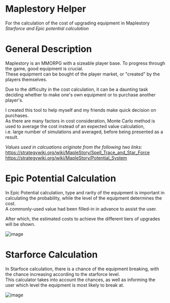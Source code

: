 # Maplestory Helper
For the calculation of the cost of upgrading equipment in Maplestory  
_Starforce and Epic potential calculation_ 

# General Description
Maplestory is an MMORPG with a sizeable player base. To progress through the game, good equipment is crucial.  
These equipment can be bought of the player market, or "created" by the players themselves.  

Due to the difficulty in the cost calculation, it can be a daunting task deciding whether to make one's own equipment or to purchase another player's.   

I created this tool to help myself and my friends make quick decision on purchases.  
As there are many factors in cost consideration, Monte Carlo method is used to average the cost instead of an expected value calculation,   
i.e. large number of simulations and averaged, before being presented as a result.  

_Values used in calcuations originate from the following two links:_  
https://strategywiki.org/wiki/MapleStory/Spell_Trace_and_Star_Force  
https://strategywiki.org/wiki/MapleStory/Potential_System

# Epic Potential Calculation
In Epic Potential calculation, type and rarity of the equipment is important in calculating the probability, while the level of the equipment determines the cost.  
A commonly-used value had been filled-in in advance to assist the user. 

After which, the estimated costs to achieve the different tiers of upgrades will be shown. 

![image](https://user-images.githubusercontent.com/80518234/147252036-36e9deca-b535-4dd0-9fe7-fb68f2c97e96.png)

# Starforce Calculation 
In Starfoce calculation, there is a chance of the equipment breaking, with the chance increasing according to the starforce level.  
This calculator takes into account the chances, as well as informing the user which level the equipment is most likely to break at. 

![image](https://user-images.githubusercontent.com/80518234/147252831-9ac1f671-8f93-4fd6-bce4-e2bd7e8bd6ed.png)
